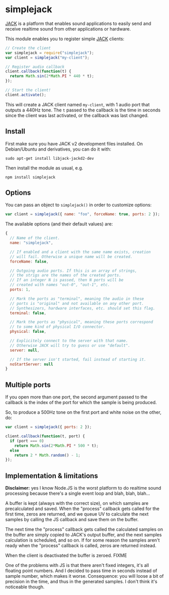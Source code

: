 # simplejack

[JACK][] is a platform that enables sound applications to easily send and receive realtime sound from other applications or hardware.

This module enables you to register simple [JACK][] clients:

~~~ js
// Create the client
var simplejack = require("simplejack");
var client = simplejack("my-client");

// Register audio callback
client.callback(function(t) {
  return Math.sin(2*Math.PI * 440 * t);
});

// Start the client!
client.activate();
~~~

This will create a JACK client named `my-client`, with 1 audio port that
outputs a 440Hz tone. The `t` passed to the callback is the time in seconds since
the client was last activated, or the callback was last changed.


## Install

First make sure you have JACK v2 development files installed. On Debian/Ubuntu and
derivatives, you can do it with:

    sudo apt-get install libjack-jackd2-dev

Then install the module as usual, e.g.

    npm install simplejack


## Options

You can pass an object to `simplejack()` in order to customize options:

~~~ js
var client = simplejack({ name: "foo", forceName: true, ports: 2 });
~~~

The available options (and their default values) are:

~~~ js
{
  // Name of the client.
  name: "simplejack",

  // If enabled and a client with the same name exists, creation
  // will fail. Otherwise a unique name will be created.
  forceName: false,

  // Outgoing audio ports. If this is an array of strings,
  // the strigs are the names of the created ports.
  // If an integer N is passed, then N ports will be
  // created with names "out-0", "out-1", etc.
  ports: 1,

  // Mark the ports as "terminal", meaning the audio in these
  // ports is "original" and not available on any other port.
  // Synthesizers, hardware interfaces, etc. should set this flag.
  terminal: false,

  // Mark the ports as "physical", meaning these ports correspond
  // to some kind of physical I/O connector.
  physical: false,

  // Explicitely connect to the server with that name.
  // Otherwise JACK will try to guess or use "default".
  server: null,

  // If the server isn't started, fail instead of starting it.
  noStartServer: null
}
~~~


## Multiple ports

If you open more than one port, the second argument passed to the callback
is the index of the port for which the sample is being produced.

So, to produce a 500Hz tone on the first port and white noise on the other, do:

~~~ js
var client = simplejack({ ports: 2 });

client.callback(function(t, port) {
  if (port === 0)
    return Math.sin(2*Math.PI * 500 * t);
  else
    return 2 * Math.random() - 1;
});
~~~


## Implementation & limitations

**Disclaimer:** yes I know Node.JS is the worst platform to do realtime sound
processing because there's a single event loop and blah, blah, blah...

A buffer is kept (always with the correct size), on which samples are precalculated
and saved. When the "process" callback gets called for the first time, zeros are
returned, and we queue UV to calculate the next samples by calling the JS callback
and save them on the buffer.

The next time the "process" callback gets called the calculated samples on the buffer
are simply copied to JACK's output buffer, and the next samples calculation is
scheduled, and so on. If for some reason the samples aren't ready when the "process"
callback is called, zeros are returned instead.

When the client is deactivated the buffer is zeroed. FIXME

One of the problems with JS is that there aren't fixed integers, it's all floating
point numbers. And I decided to pass time in seconds instead of sample number,
which makes it worse. Consequence: you will loose a bit of precision in the time,
and thus in the generated samples. I don't think it's noticeable though.



[JACK]: http://jackaudio.org "JACK Audio Connection Kit"

